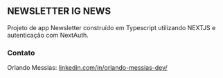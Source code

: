 ## NEWSLETTER IG NEWS

Projeto de app Newsletter construído em Typescript utilizando NEXTJS e autenticação com NextAuth.

### Contato
Orlando Messias: [linkedin.com/in/orlando-messias-dev/](https://www.linkedin.com/in/orlando-messias-dev/)